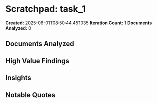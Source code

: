 # Scratchpad: task_1

**Created:** 2025-06-01T08:50:44.451035
**Iteration Count:** 1
**Documents Analyzed:** 0

## Documents Analyzed

## High Value Findings

## Insights

## Notable Quotes